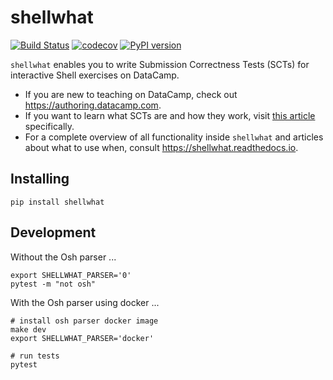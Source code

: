 shellwhat
=========

[![Build Status](https://travis-ci.org/datacamp/shellwhat.svg?branch=master)](https://travis-ci.org/datacamp/shellwhat)
[![codecov](https://codecov.io/gh/datacamp/shellwhat/branch/master/graph/badge.svg)](https://codecov.io/gh/datacamp/shellwhat)
[![PyPI version](https://badge.fury.io/py/shellwhat.svg)](https://badge.fury.io/py/shellwhat)

`shellwhat` enables you to write Submission Correctness Tests (SCTs) for interactive Shell exercises on DataCamp.

- If you are new to teaching on DataCamp, check out https://authoring.datacamp.com.
- If you want to learn what SCTs are and how they work, visit [this article](https://authoring.datacamp.com/courses/exercises/technical-details/sct.html) specifically.
- For a complete overview of all functionality inside `shellwhat` and articles about what to use when, consult https://shellwhat.readthedocs.io.

Installing
----------

```
pip install shellwhat
```

Development
-----------

Without the Osh parser ...

```
export SHELLWHAT_PARSER='0'
pytest -m "not osh"
```

With the Osh parser using docker ...

```
# install osh parser docker image
make dev
export SHELLWHAT_PARSER='docker'

# run tests
pytest
```
